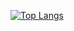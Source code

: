 [![Top Langs](https://github-readme-stats.vercel.app/api/top-langs/?username=lukovskiy541&layout=compact&hide=javascript,cmake,swift,kotlin&langs_count=10)](https://github.com/anuraghazra/github-readme-stats)
